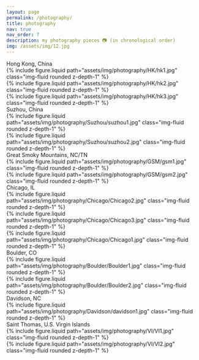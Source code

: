 ```yaml
---
layout: page
permalink: /photography/
title: photography
nav: true
nav_order: 7
description: my photography pieces 📷 (in chronological order)
img: /assets/img/12.jpg
---
```


<div class="caption">
    Hong Kong, China
</div>
<div class="row justify-content-sm-center">
    <div class="col-sm-8 mt-3 mt-md-0">
        {% include figure.liquid path="assets/img/photography/HK/hk1.jpg" class="img-fluid rounded z-depth-1" %}
    </div>
    <div class="col-sm-4 mt-3 mt-md-0">
        {% include figure.liquid path="assets/img/photography/HK/hk2.jpg" class="img-fluid rounded z-depth-1" %}
    </div>
</div>
<div class="row justify-content-sm-center">
    <div class="col-sm-11 mt-md-3">
        {% include figure.liquid path="assets/img/photography/HK/hk3.jpg" class="img-fluid rounded z-depth-1" %}
    </div>
</div>

<div class="caption">
    Suzhou, China
</div>
<div class="row justify-content-sm-center">
    <div class="col-sm-8 mt-3 mt-md-0">
        {% include figure.liquid path="assets/img/photography/Suzhou/suzhou1.jpg" class="img-fluid rounded z-depth-1" %}
    </div>
    <div class="col-sm-4 mt-3 mt-md-0">
        {% include figure.liquid path="assets/img/photography/Suzhou/suzhou2.jpg" class="img-fluid rounded z-depth-1" %}
    </div>
</div>

<div class="caption">
    Great Smoky Mountains, NC/TN
</div>
<div class="row justify-content-sm-center">
    <div class="col-sm-4">
        {% include figure.liquid path="assets/img/photography/GSM/gsm1.jpg" class="img-fluid rounded z-depth-1" %}
    </div>
    <div class="col-sm-8">
        {% include figure.liquid path="assets/img/photography/GSM/gsm2.jpg" class="img-fluid rounded z-depth-1" %}
    </div>
</div>

<div class="caption">
    Chicago, IL
</div>
<div class="row justify-content-sm-center">
    <div class="col-sm-6">
        {% include figure.liquid path="assets/img/photography/Chicago/Chicago2.jpg" class="img-fluid rounded z-depth-1" %}
    </div>
    <div class="col-sm-5">
        {% include figure.liquid path="assets/img/photography/Chicago/Chicago3.jpg" class="img-fluid rounded z-depth-1" %}
    </div>
</div>
<div class="row justify-content-sm-center">
    <div class="col-sm-8 mt-3">
        {% include figure.liquid path="assets/img/photography/Chicago/Chicago1.jpg" class="img-fluid rounded z-depth-1" %}
    </div>
</div>


<div class="caption">
    Boulder, CO
</div>
<div class="row justify-content-sm-center">
    <div class="col-sm-8 mt-3 mt-md-0">
        {% include figure.liquid path="assets/img/photography/Boulder/Boulder1.jpg" class="img-fluid rounded z-depth-1" %}
    </div>
    <div class="col-sm-4 mt-3 mt-md-0">
        {% include figure.liquid path="assets/img/photography/Boulder/Boulder2.jpg" class="img-fluid rounded z-depth-1" %}
    </div>
</div>

<div class="caption">
    Davidson, NC
</div>
<div class="row justify-content-sm-center">
    <div class="col-sm-8 mt-3 mt-md-0">
        {% include figure.liquid path="assets/img/photography/Davidson/davidson1.jpg" class="img-fluid rounded z-depth-1" %}
    </div>
</div>

<div class="caption">
    Saint Thomas, U.S. Virgin Islands
</div>
<div class="row justify-content-sm-center">
    <div class="col-sm-6 mt-3 mt-md-0">
        {% include figure.liquid path="assets/img/photography/VI/VI1.jpg" class="img-fluid rounded z-depth-1" %}
    </div>
    <div class="col-sm-5 mt-3 mt-md-0">
        {% include figure.liquid path="assets/img/photography/VI/VI2.jpg" class="img-fluid rounded z-depth-1" %}
    </div>
</div>
